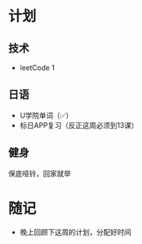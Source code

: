 # 计划
## 技术
- leetCode 1
## 日语
- U学院单词（✅）
- 标日APP复习（反正这周必须到13课）
## 健身
保底哑铃，回家就举
# 随记
- 晚上回顾下这周的计划，分配好时间